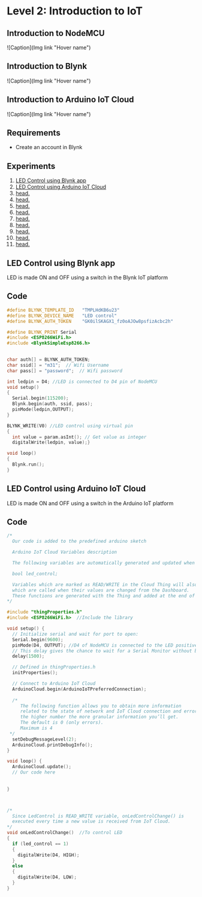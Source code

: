 # Level 2: Introduction to IoT
## Introduction to NodeMCU
<Content>
![Caption](Img link "Hover name")

## Introduction to Blynk
<Content>
![Caption](Img link "Hover name")

## Introduction to Arduino IoT Cloud
<Content>
![Caption](Img link "Hover name")

## Requirements
* Create an account in Blynk

## Experiments
  1. [LED Control using Blynk app](#blynk)
  2. [LED Control using Arduino IoT Cloud](#arduino)
  3. [head.](#chase)
  4. [head.](#button)
  5. [head.](#buzzer)
  6. [head.](#rgb)
  7. [head.](#ldr)
  8. [head.](#flame)
  9. [head.](#lm35)
  10. [head.](#ir)
  11. [head.](#pot)

<a name='blynk'></a>
## LED Control using Blynk app
LED is made ON and OFF using a switch in the Blynk IoT platform
## Code
```c++
#define BLYNK_TEMPLATE_ID   "TMPLHdKB6u23"
#define BLYNK_DEVICE_NAME   "LED control"
#define BLYNK_AUTH_TOKEN    "GK0ilSKAGX1_fz0oAJOw8psfizAcbc2h"

#define BLYNK_PRINT Serial
#include <ESP8266WiFi.h>  
#include <BlynkSimpleEsp8266.h>
 

char auth[] = BLYNK_AUTH_TOKEN;
char ssid[] = "m31";  // Wifi Username
char pass[] = "password";  // Wifi password

int ledpin = D4; //LED is connected to D4 pin of NodeMCU
void setup()
{     
  Serial.begin(115200);
  Blynk.begin(auth, ssid, pass);    
  pinMode(ledpin,OUTPUT);
}

BLYNK_WRITE(V0) //LED control using virtual pin
{   
  int value = param.asInt(); // Get value as integer
  digitalWrite(ledpin, value);}

void loop()
{
  Blynk.run(); 
}
```

<a name='blynk'></a>
## LED Control using Arduino IoT Cloud
LED is made ON and OFF using a switch in the Arduino IoT platform
## Code
```c++
/* 
  Our code is added to the predefined arduino sketch

  Arduino IoT Cloud Variables description

  The following variables are automatically generated and updated when changes are made to the Thing

  bool led_control;

  Variables which are marked as READ/WRITE in the Cloud Thing will also have functions
  which are called when their values are changed from the Dashboard.
  These functions are generated with the Thing and added at the end of this sketch.
*/

#include "thingProperties.h"
#include <ESP8266WiFi.h>  //Include the library

void setup() {
  // Initialize serial and wait for port to open:
  Serial.begin(9600);
  pinMode(D4, OUTPUT); //D4 of NodeMCU is connected to the LED positive
  // This delay gives the chance to wait for a Serial Monitor without blocking if none is found
  delay(1500); 

  // Defined in thingProperties.h
  initProperties();

  // Connect to Arduino IoT Cloud
  ArduinoCloud.begin(ArduinoIoTPreferredConnection);
  
  /*
     The following function allows you to obtain more information
     related to the state of network and IoT Cloud connection and errors
     the higher number the more granular information you’ll get.
     The default is 0 (only errors).
     Maximum is 4
 */
  setDebugMessageLevel(2);
  ArduinoCloud.printDebugInfo();
}

void loop() {
  ArduinoCloud.update();
  // Our code here 
  
  
}



/*
  Since LedControl is READ_WRITE variable, onLedControlChange() is
  executed every time a new value is received from IoT Cloud.
*/
void onLedControlChange()  //To control LED
{
  if (led_control == 1)
  {
    digitalWrite(D4, HIGH);
  }
  else
  {
    digitalWrite(D4, LOW);
  }
}
```
